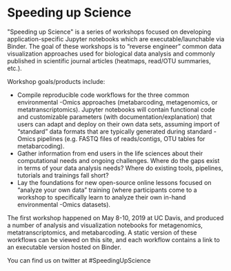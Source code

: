 # Speeding up Science

"Speeding up Science" is a series of workshops focused on developing application-specific Jupyter notebooks which are executable/launchable via Binder. The goal of these workshops is to “reverse engineer” common data visualization approaches used for biological data analysis and commonly published in scientific journal articles (heatmaps, read/OTU summaries, etc.). 

Workshop goals/products include:
  
  - Compile reproducible code workflows for the three common environmental -Omics approaches (metabarcoding, metagenomics, or metatranscriptomics). Jupyter notebooks will contain functional code and customizable parameters (with documentation/explanation) that users can adapt and deploy on their own data sets, assuming import of “standard” data formats that are typically generated during standard -Omics pipelines (e.g. FASTQ files of reads/contigs, OTU tables for metabarcoding). 
  - Gather information from end users in the life sciences about their computational needs and ongoing challenges. Where do the gaps exist in terms of your data analysis needs? Where do existing tools, pipelines, tutorials and trainings fall short? 
  - Lay the foundations for new open-source online lessons focused on “analyze your own data” training (where participants come to a workshop to specifically learn to analyze their own in-hand environmental -Omics datasets).

The first workshop happened on May 8-10, 2019 at UC Davis, and produced a number of analysis and visualization notebooks for metagenomics, metatranscriptomics, and metabarcoding. A static version of these workflows can be viewed on this site, and each workflow contains a link to an executable version hosted on Binder.

You can find us on twitter at #SpeedingUpScience
